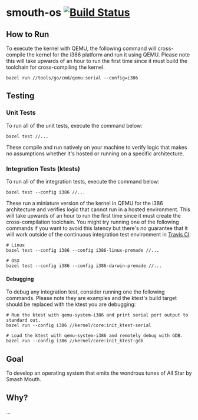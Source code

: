 # smouth-os [![Build Status](https://travis-ci.org/RyRose/smouth-os.svg?branch=main)](https://travis-ci.org/RyRose/smouth-os)

## How to Run

To execute the kernel with QEMU, the following command will cross-compile the
kernel for the i386 platform and run it using QEMU. Please note this will take
upwards of an hour to run the first time since it must build the toolchain for
cross-compiling the kernel.

```shell script
bazel run //tools/go/cmd/qemu:serial --config=i386
```

## Testing

### Unit Tests

To run all of the unit tests, execute the command below:

```shell script
bazel test //...
```

These compile and run natively on your machine to verify logic that makes no
assumptions whether it's hosted or running on a specific architecture.

### Integration Tests (ktests)

To run all of the integration tests, execute the command below:

```shell script
bazel test --config i386 //...
```

These run a miniature version of the kernel in QEMU for the i386 architecture
and verifies logic that cannot run in a hosted environment. This will take
upwards of an hour to run the first time since it must create the
cross-compilation toolchain. You might try running one of the following commands
if you want to avoid this latency but there's no guarantee that it will work
outside of the continuous integration test environment in
[Travis CI](https://travis-ci.org/RyRose/smouth-os):

```shell script
# Linux
bazel test --config i386 --config i386-linux-premade //...

# OSX
bazel test --config i386 --config i386-darwin-premade //...
```

#### Debugging

To debug any integration test, consider running one the following commands.
Please note they are examples and the ktest's build target should be replaced
with the ktest you are debugging:

```shell script
# Run the ktest with qemu-system-i386 and print serial port output to standard out.
bazel run --config i386 //kernel/core:init_ktest-serial

# Load the ktest with qemu-system-i386 and remotely debug with GDB.
bazel run --config i386 //kernel/core:init_ktest-gdb
```

## Goal

To develop an operating system that emits the wondrous tunes of All Star by
Smash Mouth.

## Why?

...
